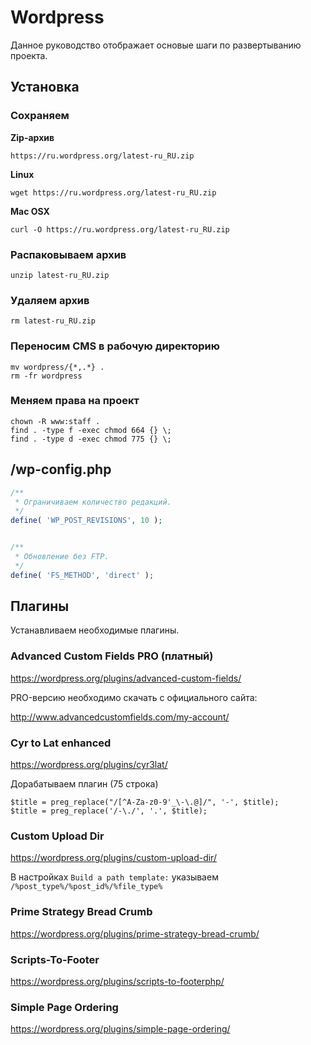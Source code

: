 # Wordpress
Данное руководство отображает основые шаги по развертыванию проекта.

## Установка

### Сохраняем

__Zip-архив__
```
https://ru.wordpress.org/latest-ru_RU.zip
```

__Linux__
```
wget https://ru.wordpress.org/latest-ru_RU.zip
```

__Mac OSX__
```
curl -O https://ru.wordpress.org/latest-ru_RU.zip
```

### Распаковываем архив
```
unzip latest-ru_RU.zip
```

### Удаляем архив
```
rm latest-ru_RU.zip
```

### Переносим CMS в рабочую директорию
```
mv wordpress/{*,.*} .
rm -fr wordpress
```

### Меняем права на проект
```
chown -R www:staff .
find . -type f -exec chmod 664 {} \;
find . -type d -exec chmod 775 {} \;
```
## /wp-config.php
```PHP
/**
 * Ограничиваем количество редакций.
 */
define( 'WP_POST_REVISIONS', 10 );


/**
 * Обновление без FTP.
 */
define( 'FS_METHOD', 'direct' );
```

## Плагины
Устанавливаем необходимые плагины.


### Advanced Custom Fields PRO (платный)
https://wordpress.org/plugins/advanced-custom-fields/

PRO-версию необходимо скачать с официального сайта:

http://www.advancedcustomfields.com/my-account/


### Cyr to Lat enhanced
https://wordpress.org/plugins/cyr3lat/

Дорабатываем плагин (75 строка)
```
$title = preg_replace("/[^A-Za-z0-9'_\-\.@]/", '-', $title);
$title = preg_replace('/-\./', '.', $title);
```


### Custom Upload Dir
https://wordpress.org/plugins/custom-upload-dir/

В настройках `Build a path template:` указываем `/%post_type%/%post_id%/%file_type%`


### Prime Strategy Bread Crumb
https://wordpress.org/plugins/prime-strategy-bread-crumb/


### Scripts-To-Footer
https://wordpress.org/plugins/scripts-to-footerphp/


### Simple Page Ordering
https://wordpress.org/plugins/simple-page-ordering/